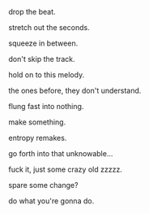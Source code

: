 drop the beat.

stretch out the seconds.

squeeze in between.

don't skip the track.

hold on to this melody.

the ones before, they don't understand.

flung fast into nothing.

make something.

entropy remakes.

go forth into that unknowable...

fuck it, just some crazy old zzzzz.

spare some change?

do what you're gonna do.
